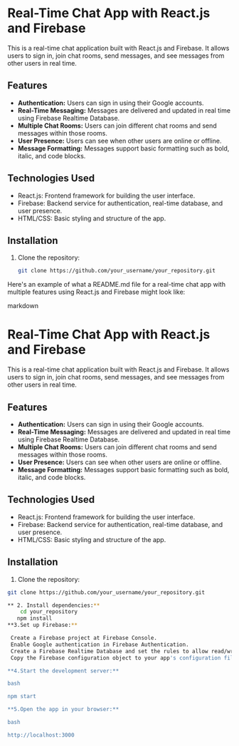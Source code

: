 # Real-Time Chat App with React.js and Firebase

This is a real-time chat application built with React.js and Firebase. It allows users to sign in, join chat rooms, send messages, and see messages from other users in real time.

## Features

- **Authentication:** Users can sign in using their Google accounts.
- **Real-Time Messaging:** Messages are delivered and updated in real time using Firebase Realtime Database.
- **Multiple Chat Rooms:** Users can join different chat rooms and send messages within those rooms.
- **User Presence:** Users can see when other users are online or offline.
- **Message Formatting:** Messages support basic formatting such as bold, italic, and code blocks.

## Technologies Used

- React.js: Frontend framework for building the user interface.
- Firebase: Backend service for authentication, real-time database, and user presence.
- HTML/CSS: Basic styling and structure of the app.

## Installation

1. Clone the repository:

   ```bash
   git clone https://github.com/your_username/your_repository.git
Here's an example of what a README.md file for a real-time chat app with multiple features using React.js and Firebase might look like:

markdown

# Real-Time Chat App with React.js and Firebase

This is a real-time chat application built with React.js and Firebase. It allows users to sign in, join chat rooms, send messages, and see messages from other users in real time.

## Features

- **Authentication:** Users can sign in using their Google accounts.
- **Real-Time Messaging:** Messages are delivered and updated in real time using Firebase Realtime Database.
- **Multiple Chat Rooms:** Users can join different chat rooms and send messages within those rooms.
- **User Presence:** Users can see when other users are online or offline.
- **Message Formatting:** Messages support basic formatting such as bold, italic, and code blocks.

## Technologies Used

- React.js: Frontend framework for building the user interface.
- Firebase: Backend service for authentication, real-time database, and user presence.
- HTML/CSS: Basic styling and structure of the app.

## Installation

 1. Clone the repository:

   ```bash
   git clone https://github.com/your_username/your_repository.git

** 2. Install dependencies:**
       cd your_repository
      npm install
**3.Set up Firebase:**

    Create a Firebase project at Firebase Console.
    Enable Google authentication in Firebase Authentication.
    Create a Firebase Realtime Database and set the rules to allow read/write access.
    Copy the Firebase configuration object to your app's configuration file.

**4.Start the development server:**

bash

npm start

**5.Open the app in your browser:**

bash

http://localhost:3000
